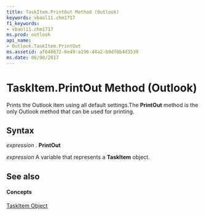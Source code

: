 ```yaml
---
title: TaskItem.PrintOut Method (Outlook)
keywords: vbaol11.chm1717
f1_keywords:
- vbaol11.chm1717
ms.prod: outlook
api_name:
- Outlook.TaskItem.PrintOut
ms.assetid: af648672-6e49-a196-44a2-b9df0b4d3539
ms.date: 06/08/2017
---
```



# TaskItem.PrintOut Method (Outlook)

Prints the Outlook item using all default settings.The **PrintOut** method is the only Outlook method that can be used for printing.


## Syntax

 _expression_ . **PrintOut**

 _expression_ A variable that represents a **TaskItem** object.


## See also


#### Concepts


[TaskItem Object](taskitem-object-outlook.md)

